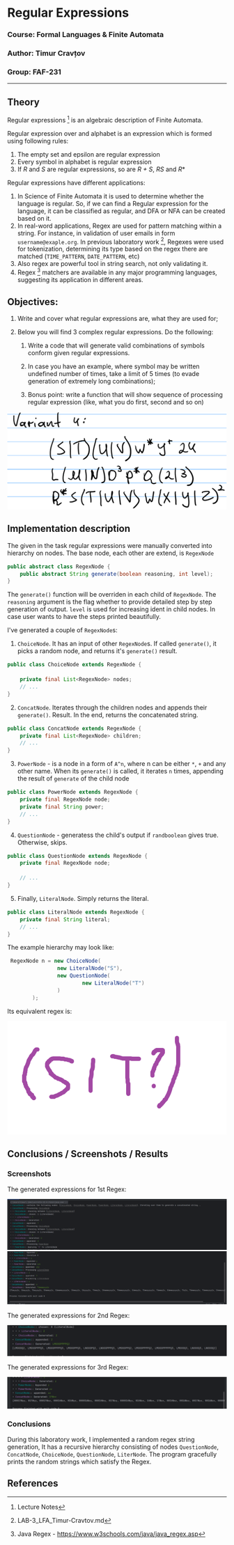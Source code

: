 # Regular Expressions

### Course: Formal Languages & Finite Automata
### Author: Timur Cravțov
### Group: FAF-231

----

## Theory

Regular expressions [^1] is an algebraic description of Finite Automata. 

Regular expression over and alphabet is an expression which is formed using following rules:

1) The empty set and epsilon are regular expression
2) Every symbol in alphabet is regular expression
3) If *R* and *S* are regular expressions, so are *R + S*, *RS* and *R**

Regular expressions have different applications:

1) In Science of Finite Automata it is used to determine whether the language is regular. So, if we can find a Regular expression for the language, it can be classified as regular, and DFA or NFA can be created based on it.
2) In real-word applications, Regex are used for pattern matching within a string. For instance, in validation of user emails in form `username@exaple.org`. In previous laboratory work [^2], Regexes were used for tokenization, determining its type based on the regex there are matched (`TIME_PATTERN`, `DATE_PATTERN`, etc)
3) Also regex are powerful tool in string search, not only validating it. 
4) Regex [^3] matchers are available in any major programming languages, suggesting its application in different areas.

## Objectives:

1) Write and cover what regular expressions are, what they are used for;

2) Below you will find 3 complex regular expressions. Do the following:

   1) Write a code that will generate valid combinations of symbols conform given regular expressions.

   2) In case you have an example, where symbol may be written undefined number of times, take a limit of 5 times (to evade generation of extremely long combinations);

   3) Bonus point: write a function that will show sequence of processing regular expression (like, what you do first, second and so on)

<img src="screenshots/lab4/task.png">


## Implementation description

The given in the task regular expressions were manually converted into hierarchy on nodes. The base node, each other are extend, is `RegexNode`

```java
public abstract class RegexNode {
    public abstract String generate(boolean reasoning, int level);
}
```

The `generate()` function will be overriden in each child of `RegexNode`.
The `reasoning` argument is the flag whether to provide detailed step by step generation of output. `level` is used for increasing ident in child nodes. In case user wants to have the steps printed beautifully.  

I've generated a couple of `RegexNode`s:

1) `ChoiceNode`. It has an input of other `RegexNode`s. If called `generate()`, it picks a random node, and returns it's `generate()` result.


```java
public class ChoiceNode extends RegexNode {

    private final List<RegexNode> nodes;
    // ...
}
```

2) `ConcatNode`. Iterates through the children nodes and appends their `generate()`. Result. In the end, returns the concatenated string.

```java
public class ConcatNode extends RegexNode {
    private final List<RegexNode> children;
    // ... 
}
```
3) `PowerNode` - is a node in a form of `A^n`, where n can be either `*`, `+` and any other name. When its `generate()` is called, it iterates `n` times, appending the result of `generate` of the child node

```java
public class PowerNode extends RegexNode {
    private final RegexNode node;
    private final String power;
    // ... 
}
```

4) `QuestionNode` - generatess the child's output if `randboolean` gives true. Otherwise, skips.

```java
public class QuestionNode extends RegexNode {
    private final RegexNode node;

    // ... 
}
```

5) Finally, `LiteralNode`. Simply returns the literal. 

```java
public class LiteralNode extends RegexNode {
    private final String literal;
    // ...
}
```

The example hierarchy may look like:

```java
 RegexNode n = new ChoiceNode(
                new LiteralNode("S"),
                new QuestionNode(
                        new LiteralNode("T")
                )
        );
```

Its equivalent regex is:

<img src="screenshots/lab4/example.png">

## Conclusions / Screenshots / Results

### Screenshots

The generated expressions for 1st Regex:

<img src="screenshots/lab4/1_1.png">

<img src="screenshots/lab4/1_2.png">


The generated expressions for 2nd Regex:

<img src="screenshots/lab4/2.png">


The generated expressions for 3rd Regex:

<img src="screenshots/lab4/3.png">



### Conclusions

During this laboratory work, I implemented a random regex string generation, It has a recursive hierarchy consisting of nodes `QuestionNode`, `ConcatNode`, `ChoiceNode`, `QuestionNode`, `LiterNode`. The program gracefully prints the random strings which satisfy the Regex. 

## References

[^1]: Lecture Notes

[^2]: LAB-3_LFA_Timur-Cravtov.md

[^3]: Java Regex - https://www.w3schools.com/java/java_regex.asp

